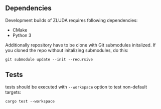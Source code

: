 ## Dependencies

Development builds of ZLUDA requires following dependencies:

* CMake
* Python 3

Additionally repository have to be clone with Git submodules initalized. If you cloned the repo without initalizing submodules, do this:
```
git submodule update --init --recursive
```

## Tests

tests should be executed with `--workspace` option to test non-default targets:
```
cargo test --workspace
```
